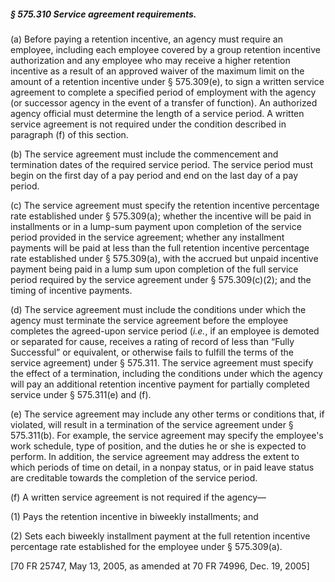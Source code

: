 ##### § 575.310 Service agreement requirements. #####

(a) Before paying a retention incentive, an agency must require an employee, including each employee covered by a group retention incentive authorization and any employee who may receive a higher retention incentive as a result of an approved waiver of the maximum limit on the amount of a retention incentive under § 575.309(e), to sign a written service agreement to complete a specified period of employment with the agency (or successor agency in the event of a transfer of function). An authorized agency official must determine the length of a service period. A written service agreement is not required under the condition described in paragraph (f) of this section.

(b) The service agreement must include the commencement and termination dates of the required service period. The service period must begin on the first day of a pay period and end on the last day of a pay period.

(c) The service agreement must specify the retention incentive percentage rate established under § 575.309(a); whether the incentive will be paid in installments or in a lump-sum payment upon completion of the service period provided in the service agreement; whether any installment payments will be paid at less than the full retention incentive percentage rate established under § 575.309(a), with the accrued but unpaid incentive payment being paid in a lump sum upon completion of the full service period required by the service agreement under § 575.309(c)(2); and the timing of incentive payments.

(d) The service agreement must include the conditions under which the agency must terminate the service agreement before the employee completes the agreed-upon service period (*i.e.*, if an employee is demoted or separated for cause, receives a rating of record of less than “Fully Successful” or equivalent, or otherwise fails to fulfill the terms of the service agreement) under § 575.311. The service agreement must specify the effect of a termination, including the conditions under which the agency will pay an additional retention incentive payment for partially completed service under § 575.311(e) and (f).

(e) The service agreement may include any other terms or conditions that, if violated, will result in a termination of the service agreement under § 575.311(b). For example, the service agreement may specify the employee's work schedule, type of position, and the duties he or she is expected to perform. In addition, the service agreement may address the extent to which periods of time on detail, in a nonpay status, or in paid leave status are creditable towards the completion of the service period.

(f) A written service agreement is not required if the agency—

(1) Pays the retention incentive in biweekly installments; and

(2) Sets each biweekly installment payment at the full retention incentive percentage rate established for the employee under § 575.309(a).

[70 FR 25747, May 13, 2005, as amended at 70 FR 74996, Dec. 19, 2005]